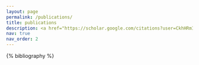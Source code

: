 ```yaml
---
layout: page
permalink: /publications/
title: publications
description: <a href="https://scholar.google.com/citations?user=CkhHRmIAAAAJ">Google Scholar</a>
nav: true
nav_order: 2
---
```


<!-- _pages/publications.md -->
<div class="publications">

{% bibliography %}

</div>
